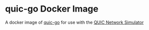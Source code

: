 # quic-go Docker Image

A docker image of [quic-go](https://github.com/lucas-clemente/quic-go) for use with the [QUIC Network Simulator](https://github.com/marten-seemann/quic-network-simulator.sh)
